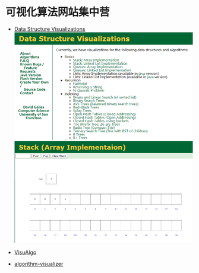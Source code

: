 可视化算法网站集中营
====


* [Data Structure Visualizations](https://www.cs.usfca.edu/~galles/visualization/Algorithms.html "点击跳转")
![示例1](https://raw.githubusercontent.com/bingco-zhan/total-configure/master/img/1585616345(1).png)
![示例2](https://raw.githubusercontent.com/bingco-zhan/total-configure/master/img/1585616894(1).png)

* [VisuAlgo](https://visualgo.net/zh "点击跳转")


* [algorithm-visualizer](https://algorithm-visualizer.org "点击跳转")
